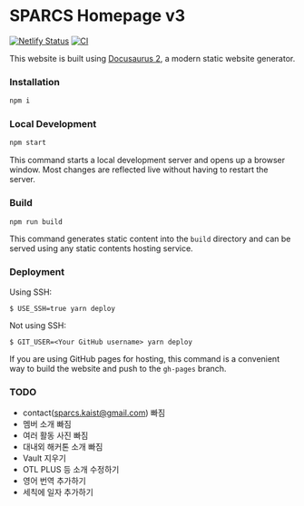 # SPARCS Homepage v3

[![Netlify Status](https://api.netlify.com/api/v1/badges/4470ab59-e8b9-4b3f-ba32-e21d90f28fe3/deploy-status)](https://app.netlify.com/sites/sparcs/deploys)
[![CI](https://github.com/sparcs-kaist/sparcs.org-v3/actions/workflows/ci.yml/badge.svg)](https://github.com/sparcs-kaist/sparcs.org-v3/actions/workflows/ci.yml)

This website is built using [Docusaurus 2](https://docusaurus.io/), a modern static website generator.

### Installation

```sh
npm i
```

### Local Development

```sh
npm start
```

This command starts a local development server and opens up a browser window. Most changes are reflected live without having to restart the server.

### Build

```sh
npm run build
```

This command generates static content into the `build` directory and can be served using any static contents hosting service.

### Deployment

Using SSH:

```
$ USE_SSH=true yarn deploy
```

Not using SSH:

```
$ GIT_USER=<Your GitHub username> yarn deploy
```

If you are using GitHub pages for hosting, this command is a convenient way to build the website and push to the `gh-pages` branch.

### TODO
- contact(sparcs.kaist@gmail.com) 빠짐
- 멤버 소개 빠짐
- 여러 활동 사진 빠짐
- 대내외 해커톤 소개 빠짐
- Vault 지우기
- OTL PLUS 등 소개 수정하기
- 영어 번역 추가하기
- 세칙에 일자 추가하기